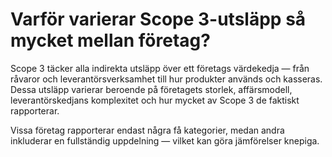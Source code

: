 # Varför varierar Scope 3-utsläpp så mycket mellan företag?

Scope 3 täcker alla indirekta utsläpp över ett företags värdekedja — från råvaror och leverantörsverksamhet till hur produkter används och kasseras. Dessa utsläpp varierar beroende på företagets storlek, affärsmodell, leverantörskedjans komplexitet och hur mycket av Scope 3 de faktiskt rapporterar.

Vissa företag rapporterar endast några få kategorier, medan andra inkluderar en fullständig uppdelning — vilket kan göra jämförelser knepiga.
